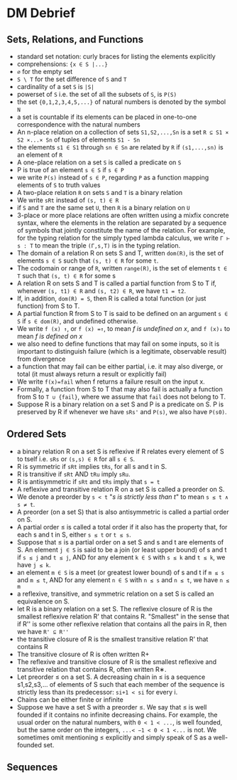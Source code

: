 # DM Debrief


## Sets, Relations, and Functions

- standard set notation: curly braces for listing the elements explicitly
- comprehensions: `{x ∈ S |...}`
- `∅` for the empty set
- `S \ T` for the set difference of `S` and `T`
- cardinality of a set `S` is `|S|`
- powerset of `S` i.e. the set of all the subsets of `S`, is `P(S)`
- the set `{0,1,2,3,4,5,...}` of natural numbers is denoted by the symbol `N`
- a set is countable if its elements can be placed in one-to-one correspondence with the natural numbers
- An n-place relation on a collection of sets `S1,S2,...,Sn`
  is a set `R ⊆ S1 × S2 ×...× Sn` of tuples of elements `S1 - Sn`
- the elements `s1 ∈ S1` through `sn ∈ Sn` are related by `R` if `(s1,...,sn)` is an element of `R`
- A one-place relation on a set `S` is called a predicate on `S`
- P is true of an element `s ∈ S` if `s ∈ P`
- we write `P(s)` instead of `s ∈ P`, regarding `P` as a function mapping elements of `S` to truth values
- A two-place relation `R` on sets `S` and `T` is a binary relation
- We write `sRt` instead of `(s, t) ∈ R`
- if `S` and `T` are the same set `U`, then `R` is a binary relation on `U`
- 3-place or more place relations are often written using a mixfix concrete syntax, where the elements in the relation are separated by a sequence of symbols that jointly constitute the name of the relation. For example, for the typing relation for the simply typed lambda calculus, we write `Γ ⊢ s : T` to mean the triple `(Γ,s,T)` is in the typing relation.
- The domain of a relation R on sets S and T, written `dom(R)`, is the set of elements `s ∈ S` such that `(s, t) ∈ R` for some `t`.
- The codomain or range of `R`, written `range(R)`, is the set of elements `t ∈ T` such that `(s, t) ∈ R` for some s
- A relation R on sets S and T is called a partial function from S to T if, whenever `(s, t1) ∈ R` and `(s, t2) ∈ R`, we have `t1 = t2`.
- If, in addition, `dom(R) = S`, then R is called a total function (or just function) from S to T. 
- A partial function R from S to T is said to be defined on an argument `s ∈ S` if `s ∈ dom(R)`, and undefined otherwise.
- We write `f (x) ↑`, or `f (x) =↑`, to mean _f is undefined on x_, and `f (x)↓` to mean _f is defined on x_
- we also need to define functions that may fail on some inputs, so it is important to distinguish failure (which is a legitimate, observable result) from divergence
- a function that may fail can be either partial, i.e. it may also diverge, or total (it must always return a result or explicitly fail)
- We write `f(x)=fail` when f returns a failure result on the input x.
- Formally, a function from S to T that may also fail is actually a function
from S to `T ∪ {fail}`, where we assume that `fail` does not belong to T.
- Suppose R is a binary relation on a set S and P is a predicate on S. P is preserved by R if whenever we have `sRs'` and `P(s)`, we also have `P(s0)`.



## Ordered Sets

- a binary relation R on a set S is reflexive if R relates every element of S to tself i.e. `sRs` or `(s,s) ∈ R` for all `s ∈ S`.
- R is symmetric if `sRt` implies `tRs`, for all s and t in S.
- R is transitive if `sRt` AND `tRu` imply `sRu`.
- R is antisymmetric if `sRt` and `tRs` imply that `s = t`
- A reflexive and transitive relation R on a set S is called a preorder on S.
- We denote a preorder by `s < t` "_s is strictly less than t_" to mean `s ≤ t ∧ s ≠ t`.
- A preorder (on a set S) that is also antisymmetric is called a partial order
on S.
- A partial order ≤ is called a total order if it also has the property that,
for each s and t in S, either `s ≤ t` or `t ≤ s`.
- Suppose that ≤ is a partial order on a set S and s and t are elements of S. An element `j ∈ S` is said to be a join (or least upper bound) of s and t if `s ≤ j` and `t ≤ j`, AND for any element `k ∈ S` with `s ≤ k` and `t ≤ k`, we have `j ≤ k`.
- an element `m ∈ S` is a meet (or greatest lower bound) of s and t if `m ≤ s` and `m ≤ t`, AND for any element `n ∈ S` with `n ≤ s` and `n ≤ t`, we have `n ≤ m`
- a reflexive, transitive, and symmetric relation on a set S is called
an equivalence on S.
- let R is a binary relation on a set S. The reflexive closure of R is the smallest reflexive relation R' that contains R. "Smallest" in the sense that if R'' is some other reflexive relation that contains all the pairs in R, then we have `R' ⊆ R''`
- the transitive closure of R is the smallest transitive relation R' that contains R
- The transitive closure of R is often written R+
- The reflexive and transitive closure of R is the smallest reflexive and transitive relation that contains R, often written R∗.
- Let preorder ≤ on a set S. A decreasing chain in ≤ is a sequence s1,s2,s3,... of elements of S such that each member of the sequence is strictly less than its predecessor: `si+1 < si` for every i.
- Chains can be either finite or infinite
- Suppose we have a set S with a preorder ≤. We say that ≤ is well
founded if it contains no infinite decreasing chains. For example, the usual order on the natural numbers, with `0 < 1 < ...`, is well founded, but the same order on the integers, `...< −1 < 0 < 1 <...` is not. We sometimes omit mentioning ≤ explicitly and simply speak of S as a well-founded set.

## Sequences

